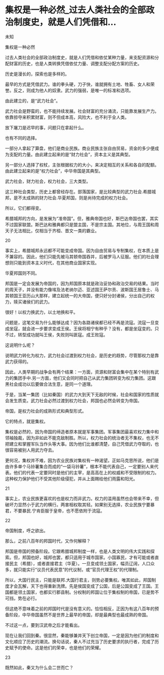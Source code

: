 # 集权是一种必然_过去人类社会的全部政治制度史，就是人们凭借和...

未知

集权是一种必然

过去人类社会的全部政治制度史，就是人们凭借和依仗某种力量，来支配资源和分配财富的历史，也是人类转换凭借依仗力量、调整支配分配方案的历史。

历史是漫长的，探索也是多样的。

最早的方式是凭借武力。谁的拳头硬，刀子快，谁就拥有土地、牲畜、女人和荣誉。反之，则成为他人的奴隶。武力的强弱，是唯一的标准和选项。

由此建立的，是“武力社会”。

武力社会是野蛮的，也不能持续发展。社会财富的充分涌流，只能靠发展生产力。依靠掠夺来积累财富，则不但成本高，风险大，也不利于全人类。

放下屠刀是迟早的事，问题只在拿起什么。

也有不同的选择。

一部分人拿起了算盘，他们是商业民族。商业民族主张自由贸易，资金的多少便成为支配的力量。由此建立起来的是“财力社会”，资本主义是其典型。

另一部分人选择了权杖，主张根据权力的大小，来决定相互的关系和各自的配额。由此建立起来的是“权力社会”，中华帝国是其典型。

武力社会，财力社会，权力社会，三大类型。

这三种社会类型，历史上都曾经存在。部落国家，是比较典型的武力社会.希腊城邦，是不太成熟的财力社会.华夏邦国，则是尚待完成的权力社会。

所以，它们都得变。

希腊城邦的方向，是发展为“准帝国”。但，雅典帝国也好，斯巴达帝国也罢，其实不过国家联盟。斯巴达和雅典都只是盟主国，不是宗主国。其地位，与周王国和周天子无法相比，仅相当于齐桓、晋文一类的霸业。

20

事实上，希腊城邦永远都不可能变成帝国。因为自由贸易与专制集权，在本质上是不兼容的。因此，他们只能先被马其顿帝国吞并，后被罗马人征服。他们的社会理想则只能到资本主义时代，在其他商业国家实现。

华夏邦国则不同。

邦国是一定会发展为帝国的，因为邦国原本就是政治妥协和政治交易的结果。当时的周天子，并没有能力像埃及法老纳尔迈、亚述国王萨尔贡、波斯国王居鲁士、马其顿国王亚历山大那样，建立起统一的大帝国，便只好分封诸侯，分出自己的权力，赎买诸侯们的武力。

很好！以权力换武力，以土地换和平。

问题是，这笔交易为什么能够达成？因为各路诸侯都已经不再是流寇。流寇一旦变成坐寇，就会进一步要求变成王侯。王侯将相宁有种乎？没有，都是坐寇变的。只不过，转型成功就叫王侯，失败则叫匪寇。成王败寇。

这说明什么呢？

说明武力转化为权力，武力社会过渡到权力社会，是历史的趋势，尽管那权力是靠武力获得的。

因此，人类早期的战争会有两个结果：一方面，资源和财富会集中在某个特别有武力的集团手中.另一方面，他们又会同时把自己从武力集团转变为权力集团。这跟黑社会成功以后要做合法生意，是同一个道理。

于是，当某一集团（比如秦国）的武力大到天下无敌的时候，社会和国家的性质就会发生质变。武力社会必然过渡到权力社会，邦国也必然会转变为帝国。

帝国，是权力社会的成熟形式和典型形式。

它的特点，就是集权。

集权是必然的，因为帝国的缔造者原本就是军事集团。军事集团最喜欢权力集中和领袖独裁，因为非如此不能克敌制胜。所以，权力社会的统治者无不集权，也无不把建立和掌握军队当作头等大事。因为他们比谁都清楚，自己凭借武力夺取的，也很容易被别人用武力夺去。

更何况，集权并不难，因为农业民族对集权有一种渴望。正如马克思所说，他们是由许多单个马铃薯集合而成的“一袋马铃薯”，根本不能代表自己，一定要别人来代表。他们的代表一定要同时是他们的主宰，是高高在上的权威和不受限制的权力。这种权力保护他们不受其他阶级侵犯，并从上面赐给他们雨露和阳光。

21

事实上，农业民族更喜欢的也是权力而非武力。权力的滥用虽然也会带来不幸，但破坏力显然小于武力的横行。两害相权取其轻。如果别无选择，农业民族宁要暴君，不要暴民.宁肯臣服于皇帝，也不愿依附于流寇。

22

帝国制度，呼之欲出。

那么，之前八百年的邦国时代，又作何解释？

邦国是帝国的预备阶段。它跟希腊城邦制度一样，也是人类文明的伟大实践和探索。但，邦国也好，城邦也罢，都只适用于城市国家。小国寡民，才有可能或者直接民主（希腊），或者直接君主（华夏）。一旦变成领土国家，幅员辽阔，人口众多，就只能实行“议员代表民意”的代议制，或“官员代理王权”的代理制。

所以，大国行民主，只能是联邦.大国行君主，则势必要集权。唯其如此，邦国制度才会瓦解，天下也得重新洗牌。先是侯国变成了公国，后是公国变成了王国。王国都是领土国家，也都实行郡县制。分权制的邦国让位于集权制的帝国，已是势不可挡，势在必行。

但这绝不意味着之前的邦国时代是没有意义的。恰恰相反，正因为有这八百年的预备阶段，中华帝国虽然不是世界上最早的帝国，却是最典型也最成熟的帝国。

不过这一点，要到汉武帝之后才能看出。

现在让我们回到秦。很显然，秦能够兼并天下创立帝国，一定是因为他们的制度和文化顺应了历史的潮流。换句话说，秦人不过充当了历史要求的执行者，完成了历史赋予的使命。这是他们的荣幸，也是他们的荣耀。

23

既然如此，秦又为什么会二世而亡？